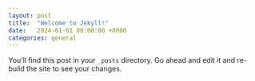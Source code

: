```yaml
---
layout: post
title:  "Welcome to Jekyll!"
date:   2024-01-01 00:00:00 +0000
categories: general
---
```

You’ll find this post in your `_posts` directory. Go ahead and edit it and re-build the site to see your changes.
